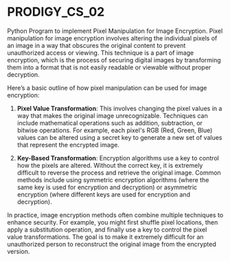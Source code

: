 # PRODIGY_CS_02
Python Program to implement Pixel Manipulation for Image Encryption.
Pixel manipulation for image encryption involves altering the individual pixels of an image in a way that obscures the original content to prevent unauthorized access or viewing. This technique is a part of image encryption, which is the process of securing digital images by transforming them into a format that is not easily readable or viewable without proper decryption.

Here’s a basic outline of how pixel manipulation can be used for image encryption:

1. **Pixel Value Transformation**: This involves changing the pixel values in a way that makes the original image unrecognizable. Techniques can include mathematical operations such as addition, subtraction, or bitwise operations. For example, each pixel's RGB (Red, Green, Blue) values can be altered using a secret key to generate a new set of values that represent the encrypted image.

2. **Key-Based Transformation**: Encryption algorithms use a key to control how the pixels are altered. Without the correct key, it is extremely difficult to reverse the process and retrieve the original image. Common methods include using symmetric encryption algorithms (where the same key is used for encryption and decryption) or asymmetric encryption (where different keys are used for encryption and decryption).

In practice, image encryption methods often combine multiple techniques to enhance security. For example, you might first shuffle pixel locations, then apply a substitution operation, and finally use a key to control the pixel value transformations. The goal is to make it extremely difficult for an unauthorized person to reconstruct the original image from the encrypted version.
